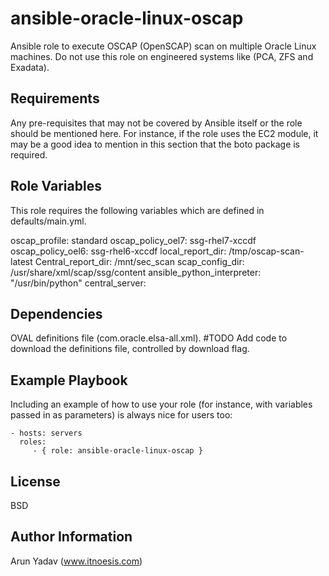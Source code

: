 ansible-oracle-linux-oscap
=========

Ansible role to execute OSCAP (OpenSCAP) scan on multiple Oracle Linux machines. Do not use this role on engineered systems like (PCA, ZFS and Exadata).

Requirements
------------

Any pre-requisites that may not be covered by Ansible itself or the role should be mentioned here. For instance, if the role uses the EC2 module, it may be a good idea to mention in this section that the boto package is required.

Role Variables
--------------

This role requires the following variables which are defined in defaults/main.yml.

oscap_profile: standard
oscap_policy_oel7: ssg-rhel7-xccdf
oscap_policy_oel6: ssg-rhel6-xccdf
local_report_dir: /tmp/oscap-scan-latest
Central_report_dir: /mnt/sec_scan
scap_config_dir: /usr/share/xml/scap/ssg/content
ansible_python_interpreter: "/usr/bin/python"
central_server: <FQDN of ansible controller server>

Dependencies
------------

OVAL definitions file (com.oracle.elsa-all.xml).
#TODO
Add code to download the definitions file, controlled by download flag.

Example Playbook
----------------

Including an example of how to use your role (for instance, with variables passed in as parameters) is always nice for users too:

    - hosts: servers
      roles:
         - { role: ansible-oracle-linux-oscap }

License
-------

BSD

Author Information
------------------

Arun Yadav
(www.itnoesis.com)
